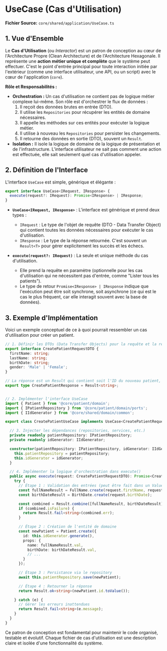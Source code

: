 # UseCase (Cas d'Utilisation)

**Fichier Source:** `core/shared/application/UseCase.ts`

## 1. Vue d'Ensemble

Le **Cas d'Utilisation** (ou *Interactor*) est un patron de conception au cœur de l'Architecture Propre (Clean Architecture) et de l'Architecture Hexagonale. Il représente une **action métier unique et complète** que le système peut effectuer. C'est le point d'entrée principal pour toute interaction initiée par l'extérieur (comme une interface utilisateur, une API, ou un script) avec le cœur de l'application (`core`).

**Rôle et Responsabilités :**
- **Orchestration :** Un cas d'utilisation ne contient pas de logique métier complexe lui-même. Son rôle est d'orchestrer le flux de données :
    1.  Il reçoit des données brutes en entrée (DTO).
    2.  Il utilise les `Repositories` pour récupérer les entités de domaine nécessaires.
    3.  Il appelle les méthodes sur ces entités pour exécuter la logique métier.
    4.  Il utilise à nouveau les `Repositories` pour persister les changements.
    5.  Il retourne des données en sortie (DTO), souvent un `Result`.
- **Isolation :** Il isole la logique de domaine de la logique de présentation et de l'infrastructure. L'interface utilisateur ne sait pas comment une action est effectuée, elle sait seulement quel cas d'utilisation appeler.

## 2. Définition de l'Interface

L'interface `UseCase` est simple, générique et élégante :

```typescript
export interface UseCase<IRequest, IResponse> {
  execute(request?: IRequest): Promise<IResponse> | IResponse;
}
```

- **`UseCase<IRequest, IResponse>`** : L'interface est générique et prend deux types :
    - `IRequest` : Le type de l'objet de requête (DTO - Data Transfer Object) qui contient toutes les données nécessaires pour exécuter le cas d'utilisation.
    - `IResponse` : Le type de la réponse retournée. C'est souvent un `Result<T>` pour gérer explicitement les succès et les échecs.

- **`execute(request?: IRequest)`** : La seule et unique méthode du cas d'utilisation.
    - Elle prend la requête en paramètre (optionnelle pour les cas d'utilisation qui ne nécessitent pas d'entrée, comme "Lister tous les patients").
    - Le type de retour `Promise<IResponse> | IResponse` indique que l'exécution peut être soit synchrone, soit asynchrone (ce qui est le cas le plus fréquent, car elle interagit souvent avec la base de données).

## 3. Exemple d'Implémentation

Voici un exemple conceptuel de ce à quoi pourrait ressembler un cas d'utilisation pour créer un patient.

```typescript
// 1. Définir les DTOs (Data Transfer Objects) pour la requête et la réponse
export interface CreatePatientRequestDTO {
  firstName: string;
  lastName: string;
  birthDate: string;
  gender: 'Male' | 'Female';
}

// La réponse est un Result qui contient soit l'ID du nouveau patient, soit une erreur.
export type CreatePatientResponse = Result<string>;


// 2. Implémenter l'interface UseCase
import { Patient } from '@core/patient/domain';
import { IPatientRepository } from '@core/patient/domain/ports';
import { IIdGenerator } from '@core/shared/domain/common';

export class CreatePatientUseCase implements UseCase<CreatePatientRequestDTO, CreatePatientResponse> {

  // 3. Injecter les dépendances (repositories, services, etc.)
  private readonly patientRepository: IPatientRepository;
  private readonly idGenerator: IIdGenerator;

  constructor(patientRepository: IPatientRepository, idGenerator: IIdGenerator) {
    this.patientRepository = patientRepository;
    this.idGenerator = idGenerator;
  }

  // 4. Implémenter la logique d'orchestration dans execute()
  public async execute(request: CreatePatientRequestDTO): Promise<CreatePatientResponse> {
    try {
      // Étape 1 : Validation des entrées (peut être fait dans un Value Object)
      const fullNameResult = FullName.create(request.firstName, request.lastName);
      const birthDateResult = BirthDate.create(request.birthDate);

      const combined = Result.combine([fullNameResult, birthDateResult]);
      if (combined.isFailure) {
        return Result.fail<string>(combined.err);
      }

      // Étape 2 : Création de l'entité de domaine
      const newPatient = Patient.create({
        id: this.idGenerator.generate(),
        props: {
          name: fullNameResult.val,
          birthDate: birthDateResult.val,
          // ...
        }
      });

      // Étape 3 : Persistance via le repository
      await this.patientRepository.save(newPatient);

      // Étape 4 : Retourner la réponse
      return Result.ok<string>(newPatient.id.toValue());

    } catch (e) {
      // Gérer les erreurs inattendues
      return Result.fail<string>(e.message);
    }
  }
}
```
Ce patron de conception est fondamental pour maintenir le code organisé, testable et évolutif. Chaque fichier de cas d'utilisation est une description claire et isolée d'une fonctionnalité du système.
